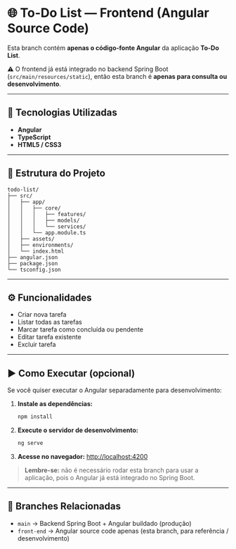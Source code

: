 # 🌐 To-Do List — Frontend (Angular Source Code)

Esta branch contém **apenas o código-fonte Angular** da aplicação **To-Do List**.

⚠️ O frontend já está integrado no backend Spring Boot (`src/main/resources/static`), então esta branch é **apenas para consulta ou desenvolvimento**.

---

## 🚀 Tecnologias Utilizadas

- **Angular**
- **TypeScript**
- **HTML5 / CSS3**

---

## 📂 Estrutura do Projeto

```
todo-list/
├── src/
│   ├── app/
│   │   ├── core/
│   │   │   ├── features/
│   │   │   ├── models/
│   │   │   └── services/
│   │   └── app.module.ts
│   ├── assets/
│   ├── environments/
│   └── index.html
├── angular.json
├── package.json
└── tsconfig.json

```
---

## ⚙️ Funcionalidades

- Criar nova tarefa
- Listar todas as tarefas
- Marcar tarefa como concluída ou pendente
- Editar tarefa existente
- Excluir tarefa

---

## ▶️ Como Executar (opcional)

Se você quiser executar o Angular separadamente para desenvolvimento:

1.  **Instale as dependências:**
    ```bash
    npm install
    ```

2.  **Execute o servidor de desenvolvimento:**
    ```bash
    ng serve
    ```

3.  **Acesse no navegador:**
    [http://localhost:4200](http://localhost:4200)

> **Lembre-se:** não é necessário rodar esta branch para usar a aplicação, pois o Angular já está integrado no Spring Boot.

---

## 🌿 Branches Relacionadas

- `main` → Backend Spring Boot + Angular buildado (produção)
- `front-end` → Angular source code apenas (esta branch, para referência / desenvolvimento)
